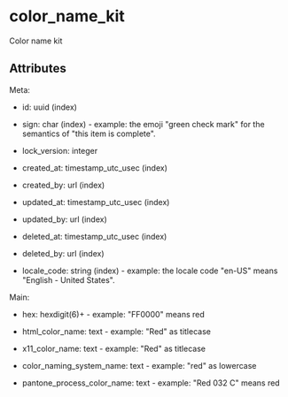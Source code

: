 # color_name_kit

Color name kit


## Attributes

Meta:

  * id: uuid (index)

  * sign: char (index) - example: the emoji "green check mark" for the semantics of "this item is complete".

  * lock_version: integer

  * created_at: timestamp_utc_usec (index)

  * created_by: url (index)

  * updated_at: timestamp_utc_usec (index)

  * updated_by: url (index)

  * deleted_at: timestamp_utc_usec (index)

  * deleted_by: url (index)

  * locale_code: string (index) - example: the locale code "en-US" means "English - United States".

Main:

  * hex: hexdigit(6)+ - example: "FF0000" means red

  * html_color_name: text - example: "Red" as titlecase

  * x11_color_name: text - example: "Red" as titlecase

  * color_naming_system_name: text - example: "red" as lowercase

  * pantone_process_color_name: text - example: "Red 032 C" means red

